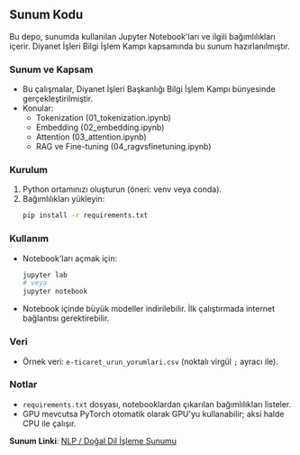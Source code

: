 ## Sunum Kodu

Bu depo, sunumda kullanılan Jupyter Notebook'ları ve ilgili bağımlılıkları içerir. Diyanet İşleri Bilgi İşlem Kampı kapsamında bu sunum hazırlanılmıştır.

### Sunum ve Kapsam
- Bu çalışmalar, Diyanet İşleri Başkanlığı Bilgi İşlem Kampı bünyesinde gerçekleştirilmiştir.
- Konular:
  - Tokenization (01_tokenization.ipynb)
  - Embedding (02_embedding.ipynb)
  - Attention (03_attention.ipynb)
  - RAG ve Fine-tuning (04_ragvsfinetuning.ipynb)

### Kurulum
1. Python ortamınızı oluşturun (öneri: venv veya conda).
2. Bağımlılıkları yükleyin:
   ```bash
   pip install -r requirements.txt
   ```

### Kullanım
- Notebook'ları açmak için:
  ```bash
  jupyter lab
  # veya
  jupyter notebook
  ```
- Notebook içinde büyük modeller indirilebilir. İlk çalıştırmada internet bağlantısı gerektirebilir.

### Veri
- Örnek veri: `e-ticaret_urun_yorumlari.csv` (noktalı virgül `;` ayracı ile).

### Notlar
- `requirements.txt` dosyası, notebooklardan çıkarılan bağımlılıkları listeler.
- GPU mevcutsa PyTorch otomatik olarak GPU'yu kullanabilir; aksi halde CPU ile çalışır.


**Sunum Linki**: [NLP / Doğal Dil İşleme Sunumu](https://gamma.app/docs/NLP-natural-language-processing-Dogal-dil-isleme-2iegvr79bg6fuzh)
